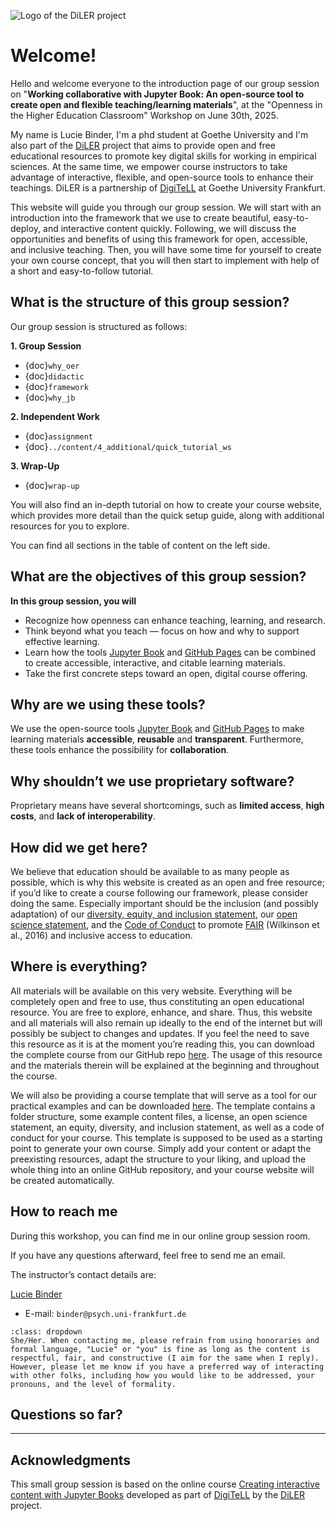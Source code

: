 ![Logo of the DiLER project](../static/logo.png)
# **Welcome!**

Hello and welcome everyone to the introduction page of our group session on "**Working collaborative with Jupyter Book: An open-source tool to create open and flexible teaching/learning materials**", at the "Openness in the Higher Education Classroom" Workshop on June 30th, 2025.  

My name is Lucie Binder, I'm a phd student at Goethe University and I'm also part of the [DiLER](https://diler-digitell.github.io/intro.html) project that aims to provide open and free educational resources to promote key digital skills for working in empirical sciences. At the same time, we empower course instructors to take advantage of interactive, flexible, and open-source tools to enhance their teachings. DiLER is a partnership of [DigiTeLL](https://www.uni-frankfurt.de/106198465/Digital_Teaching_and_Learning_Lab___DigiTeLL) at Goethe University Frankfurt.

This website will guide you through our group session. We will start with an introduction into the framework that we use to create beautiful, easy-to-deploy, and interactive content quickly. Following, we will discuss the opportunities and benefits of using this framework for open, accessible, and inclusive teaching. Then, you will have some time for yourself to create your own course concept, that you will then start to implement with help of a short and easy-to-follow tutorial. 

## What is the structure of this group session?
Our group session is structured as follows: 

**1. Group Session**  
- {doc}`why_oer`  
- {doc}`didactic`
- {doc}`framework`
- {doc}`why_jb`

**2. Independent Work**  
- {doc}`assignment`
- {doc}`../content/4_additional/quick_tutorial_ws`
 
**3. Wrap-Up**
- {doc}`wrap-up`

You will also find an in-depth tutorial on how to create your course website, which provides more detail than the quick setup guide, along with additional resources for you to explore.

You can find all sections in the table of content on the left side. 

## What are the objectives of this group session?

**In this group session, you will**
- Recognize how openness can enhance teaching, learning, and research.
- Think beyond what you teach — focus on how and why to support effective learning.
- Learn how the tools [Jupyter Book](https://jupyterbook.org/en/stable/intro.html) and [GitHub Pages](https://pages.github.com/) can be combined to create accessible, interactive, and citable learning materials.
- Take the first concrete steps toward an open, digital course offering.

## Why are we using these tools?
We use the open-source tools [Jupyter Book](https://jupyterbook.org/en/stable/intro.html) and [GitHub Pages](https://pages.github.com/) to make learning materials **accessible**, **reusable** and **transparent**. Furthermore, these tools enhance the possibility for **collaboration**.

## Why shouldn’t we use proprietary software?
Proprietary means have several shortcomings, such as **limited access**, **high costs**, and **lack of interoperability**.

## How did we get here?
We believe that education should be available to as many people as possible, which is why this website is created as an open and free resource; if you’d like to create a course following our framework, please consider doing the same. Especially important should be the inclusion (and possibly adaptation) of our [diversity, equity, and inclusion statement](../resources/dei), our [open science statement](../resources/open_science), and the [Code of Conduct](../resources/CoC) to promote [FAIR](https://www.nature.com/articles/sdata201618) (Wilkinson et al., 2016) and inclusive access to education.
   
## Where is everything?

All materials will be available on this very website. Everything will be completely open and free to use, thus constituting an open educational resource. You are free to explore, enhance, and share. Thus, this website and all materials will also remain up ideally to the end of the internet but will possibly be subject to changes and updates. If you feel the need to save this resource as it is at the moment you’re reading this, you can download the complete course from our GitHub repo [here](https://github.com/luciebinder/ws-openness-2025). The usage of this resource and the materials therein will be explained at the beginning and throughout the course.

We will also be providing a course template that will serve as a tool for our practical examples and can be downloaded [here](https://github.com/luciebinder/course-template-minimal). The template contains a folder structure, some example content files, a license, an open science statement, an equity, diversity, and inclusion statement, as well as a code of conduct for your course. This template is supposed to be used as a starting point to generate your own course. Simply add your content or adapt the preexisting resources, adapt the structure to your liking, and upload the whole thing into an online GitHub repository, and your course website will be created automatically.

## How to reach me

During this workshop, you can find me in our online group session room.

If you have any questions afterward, feel free to send me an email.
 
The instructor’s contact details are:

[Lucie Binder](https://github.com/luciebinder)

- E-mail: `binder@psych.uni-frankfurt.de`

```{admonition} How do we address one another?
:class: dropdown
She/Her. When contacting me, please refrain from using honoraries and formal language, "Lucie" or "you" is fine as long as the content is respectful, fair, and constructive (I aim for the same when I reply).
However, please let me know if you have a preferred way of interacting with other folks, including how you would like to be addressed, your pronouns, and the level of formality.
```

## Questions so far?

----
## Acknowledgments
This small group session is based on the online course [Creating interactive content with Jupyter Books](https://diler-digitell.github.io/tutorial_jupyter_books/general-information/index.html) developed as part of [DigiTeLL](https://www.uni-frankfurt.de/106198465/Digital_Teaching_and_Learning_Lab___DigiTeLL) by the [DiLER](https://diler-digitell.github.io/intro.html) project. 
